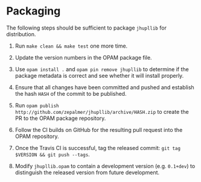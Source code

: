 # Packaging

The following steps should be sufficient to package `jhupllib` for distribution.

  1. Run `make clean && make test` one more time.

  2. Update the version numbers in the OPAM package file.

  3. Use `opam install .` and `opam pin remove jhupllib` to determine if the package metadata is correct and see whether it will install properly.

  4. Ensure that all changes have been committed and pushed and establish the hash `HASH` of the commit to be published.

  5. Run `opam publish http://github.com/zepalmer/jhupllib/archive/HASH.zip` to create the PR to the OPAM package repository.

  6. Follow the CI builds on GitHub for the resulting pull request into the OPAM repository.

  7. Once the Travis CI is successful, tag the released commit: `git tag $VERSION && git push --tags`.

  8. Modify `jhupllib.opam` to contain a development version (e.g. `0.1+dev`) to distinguish the released version from future development.
